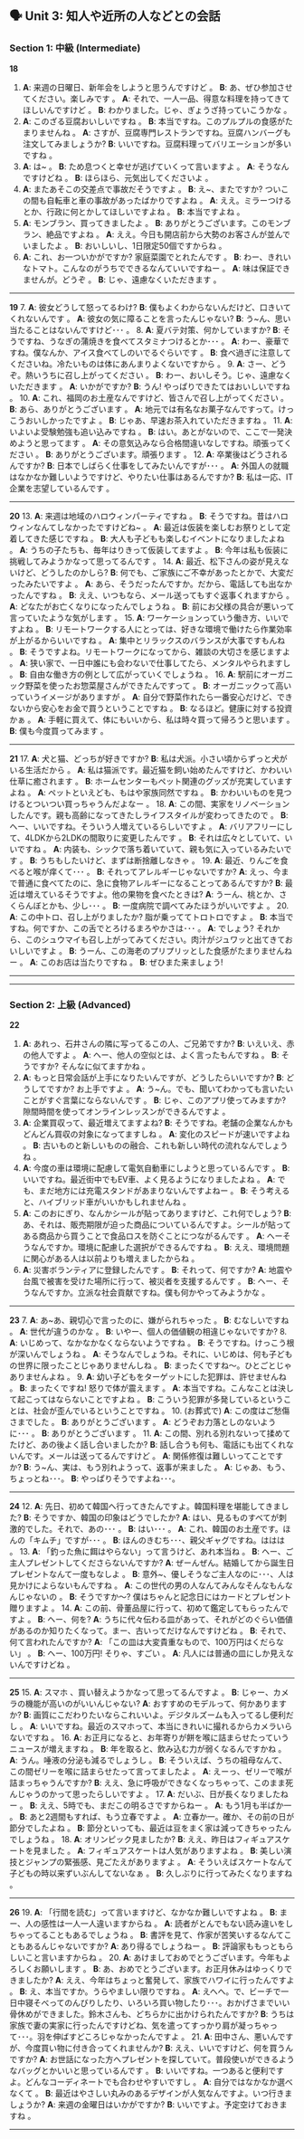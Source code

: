 

## 🗣️ Unit 3: 知人や近所の人などとの会話

### Section 1: 中級 (Intermediate)

**18**

1.  **A**: 来週の日曜日、新年会をしようと思うんですけど 。
    **B**: あ、ぜひ参加させてください。楽しみです 。
    **A**: それで、一人一品、得意な料理を持ってきてほしいんですけど 。
    **B**: わかりました。じゃ、ぎょうざ持っていこうかな 。
2.  **A**: このざる豆腐おいしいですね 。
    **B**: 本当ですね。このプルプルの食感がたまりませんね 。
    **A**: さすが、豆腐専門レストランですね。豆腐ハンバーグも注文してみましょうか?
    **B**: いいですね。豆腐料理ってバリエーションが多いですね 。
3.  **A**: は\~ 。
    **B**: ため息つくと幸せが逃げていくって言いますよ 。
    **A**: そうなんですけどね 。
    **B**: ほらほら、元気出してくださいよ 。
4.  **A**: またあそこの交差点で事故だそうですよ 。
    **B**: え\~、またですか? ついこの間も自転車と車の事故があったばかりですよね 。
    **A**: ええ。ミラーつけるとか、行政に何とかしてほしいですよね 。
    **B**: 本当ですよね 。
5.  **A**: モンブラン、買ってきましたよ 。
    **B**: ありがとうございます。このモンブラン、絶品ですよね 。
    **A**: ええ。今日も開店前から大勢のお客さんが並んでいましたよ 。
    **B**: おいしいし、1日限定50個ですからね 。
6.  **A**: これ、お一ついかがですか? 家庭菜園でとれたんです 。
    **B**: わー、きれいなトマト。こんなのがうちでできるなんていいですねー 。
    **A**: 味は保証できませんが。どうぞ 。
    **B**: じゃ、遠慮なくいただきます 。

-----

**19**
7.  **A**: 彼女どうして怒ってるわけ?
**B**: 僕もよくわからないんだけど、口きいてくれないんです 。
**A**: 彼女の気に障ることを言ったんじゃない?
**B**: う\~ん、思い当たることはないんですけど･･･ 。
8.  **A**: 夏バテ対策、何かしていますか?
**B**: そうですね、うなぎの蒲焼きを食べてスタミナつけるとか･･･ 。
**A**: わー、豪華ですね。僕なんか、アイス食べてしのいでるぐらいです 。
**B**: 食べ過ぎに注意してくださいね。冷たいものは体にあんまりよくないですから 。
9.  **A**: さー、どうぞ。熱いうちに召し上がってください 。
**B**: わー、おいしそう。じゃ、遠慮なくいただきます 。
**A**: いかがですか?
**B**: うん\! やっぱりできたてはおいしいですね 。
10. **A**: これ、福岡のお土産なんですけど、皆さんで召し上がってください 。
**B**: あら、ありがとうございます 。
**A**: 地元では有名なお菓子なんですって。けっこうおいしかったですよ 。
**B**: じゃあ、早速お茶入れていただきますね 。
11. **A**: いよいよ受験勉強も追い込みですね 。
**B**: はい。あとがないので、ここで一発決めようと思ってます 。
**A**: その意気込みなら合格間違いなしですね。頑張ってください 。
**B**: ありがとうございます。頑張ります 。
12. **A**: 卒業後はどうされるんですか?
**B**: 日本でしばらく仕事をしてみたいんですが･･･ 。
**A**: 外国人の就職はなかなか難しいようですけど、やりたい仕事はあるんですか?
**B**: 私は一応、IT企業を志望しているんです 。

-----

**20**
13. **A**: 来週は地域のハロウィンパーティですね 。
**B**: そうですね。昔はハロウィンなんてしなかったですけどね\~ 。
**A**: 最近は仮装を楽しむお祭りとして定着してきた感じですね 。
**B**: 大人も子どもも楽しむイベントになりましたよね 。
**A**: うちの子たちも、毎年はりきって仮装してますよ 。
**B**: 今年は私も仮装に挑戦してみようかなって思ってるんです 。
14. **A**: 最近、松下さんの姿が見えないけど、どうしたのかしら?
**B**: 何でも、ご家族にご不幸があったとかで、大変だったみたいですよ 。
**A**: あら、そうだったんですか。だから、電話しても出なかったんですね 。
**B**: ええ、いつもなら、メール送ってもすぐ返事くれますから 。
**A**: どなたがお亡くなりになったんでしょうね 。
**B**: 前にお父様の具合が悪いって言っていたような気がします 。
15. **A**: ワーケーションっていう働き方、いいですよね 。
**B**: リモートワークする人にとっては、好きな環境で働けたら作業効率が上がるからいいですね 。
**A**: 集中とリラックスのバランスが大事ですもんね 。
**B**: そうですよね。リモートワークになってから、雑談の大切さを感じますよ 。
**A**: 狭い家で、一日中誰にも会わないで仕事してたら、メンタルやられますし 。
**B**: 自由な働き方の例として広がっていくでしょうね 。
16. **A**: 駅前にオーガニック野菜を使ったお惣菜屋さんができたんですって 。
**B**: オーガニックって高いっていうイメージがありますが 。
**A**: 自分で野菜作れたら一番安心だけど、できないから安心をお金で買うということですね 。
**B**: なるほど。健康に対する投資かぁ 。
**A**: 手軽に買えて、体にもいいから、私は時々買って帰ろうと思います 。
**B**: 僕も今度買ってみます 。

-----

**21**
17. **A**: 犬と猫、どっちが好きですか?
**B**: 私は犬派。小さい頃からずっと犬がいる生活だから 。
**A**: 私は猫派です。最近猫を飼い始めたんですけど、かわいい仕草に癒されます 。
**B**: ホームセンターもペット関連のグッズが充実していますよね 。
**A**: ペットといえども、もはや家族同然ですね 。
**B**: かわいいものを見つけるとついつい買っちゃうんだよなー 。
18. **A**: この間、実家をリノベーションしたんです。親も高齢になってきたしライフスタイルが変わってきたので 。
**B**: ヘー、いいですね。そういう人増えているらしいですよ 。
**A**: バリアフリーにして、4LDKから2LDKの間取りに変更したんです 。
**B**: それは広々としていて、いいですね 。
**A**: 内装も、シックで落ち着いていて、親も気に入っているみたいです 。
**B**: うちもしたいけど、まずは断捨離しなきゃ 。
19. **A**: 最近、りんごを食べると喉が痒くて･･･ 。
**B**: それってアレルギーじゃないですか?
**A**: えっ、今まで普通に食べてたのに、急に食物アレルギーになることってあるんですか?
**B**: 最近は増えているそうですよ。他の果物を食べたときは?
**A**: うーん、桃とか、さくらんぼとかも、少し･･･ 。
**B**: 一度病院で調べてみたほうがいいですよ 。
20. **A**: この中トロ、召し上がりましたか? 脂が乗っててトロトロですよ 。
**B**: 本当ですね。何ですか、この舌でとろけるまろやかさは･･･ 。
**A**: でしょう? それから、このシュウマイも召し上がってみてください。肉汁がジュワッと出てきておいしいですよ 。
**B**: うーん、この海老のプリプリッとした食感がたまりませんねー 。
**A**: このお店は当たりですね 。
**B**: ぜひまた来ましょう\!

-----

-----

### Section 2: 上級 (Advanced)

**22**

1.  **A**: あれっ、石井さんの隣に写ってるこの人、ご兄弟ですか?
    **B**: いえいえ、赤の他人ですよ 。
    **A**: ヘー、他人の空似とは、よく言ったもんですね 。
    **B**: そうですか? そんなに似てますかね 。
2.  **A**: もっと日常会話が上手になりたいんですが、どうしたらいいですか?
    **B**: どうしてですか? お上手ですよ 。
    **A**: う\~ん。でも、聞いてわかっても言いたいことがすぐ言葉にならないんです 。
    **B**: じゃ、このアプリ使ってみますか? 隙間時間を使ってオンラインレッスンができるんですよ 。
3.  **A**: 企業買収って、最近増えてますよね?
    **B**: そうですね。老舗の企業なんかもどんどん買収の対象になってますしね 。
    **A**: 変化のスピードが速いですよね 。
    **B**: 古いものと新しいものの融合、これも新しい時代の流れなんでしょうね 。
4.  **A**: 今度の車は環境に配慮して電気自動車にしようと思っているんです 。
    **B**: いいですね。最近街中でもEV車、よく見るようになりましたよね 。
    **A**: でも、まだ地方には充電スタンドがあまりないんですよねー 。
    **B**: そう考えると、ハイブリッド車がいいかもしれませんね 。
5.  **A**: このおにぎり、なんかシールが貼ってありますけど、これ何でしょう?
    **B**: あ、それは、販売期限が迫った商品についているんですよ。シールが貼ってある商品から買うことで食品ロスを防ぐことにつながるんです 。
    **A**: へーそうなんですか。環境に配慮した選択ができるんですね 。
    **B**: ええ、環境問題に関心がある人は以前よりも増えましたからね 。
6.  **A**: 災害ボランティアに登録したんです 。
    **B**: それって、何ですか?
    **A**: 地震や台風で被害を受けた場所に行って、被災者を支援するんです 。
    **B**: ヘー、そうなんですか。立派な社会貢献ですね。僕も何かやってみようかな 。

-----

**23**
7.  **A**: あ\~あ、親切心で言ったのに、嫌がられちゃった 。
**B**: むなしいですね 。
**A**: 世代が違うのかな 。
**B**: いやー、個人の価値観の相違じゃないですか?
8.  **A**: いじめって、なかなかなくならないようですね 。
**B**: そうですね。けっこう根が深いんでしょうね 。
**A**: そうなんでしょうね。それに、いじめは、何も子どもの世界に限ったことじゃありませんしね 。
**B**: まったくですね〜。ひとごとじゃありませんよね 。
9.  **A**: 幼い子どもをターゲットにした犯罪は、許せませんね 。
**B**: まったくですね\! 怒りで体が震えます 。
**A**: 本当ですね。こんなことは決して起こってはならないことですよね 。
**B**: こういう犯罪が多発しているということは、社会が歪んでいるということですね 。
10. (お葬式で)
**A**: この度はご愁傷さまでした 。
**B**: ありがとうございます 。
**A**: どうぞお力落としのないように･･･ 。
**B**: ありがとうございます 。
11. **A**: この間、別れる別れないって揉めてたけど、あの後よく話し合いましたか?
**B**: 話し合うも何も、電話にも出てくれないんです。メールは送ってるんですけど 。
**A**: 関係修復は難しいってことですか?
**B**: う\~ん、実は、もう別れようって、返事が来ました 。
**A**: じゃあ、もう、ちょっとね･･･。
**B**: やっぱりそうですよね･･･。

-----

**24**
12. **A**: 先日、初めて韓国へ行ってきたんですよ。韓国料理を堪能してきました?
**B**: そうですか、韓国の印象はどうでしたか?
**A**: はい、見るものすべてが刺激的でした。それで、あの･･･ 。
**B**: はい･･･ 。
**A**: これ、韓国のお土産です。ほんの「キムチ」ですが･･･ 。
**B**: ほんのきむち･･･、親父ギャグですね。ははは 。
13. **A**: 「釣った魚に餌はやらない」って言うけど、あれ本当ね 。
**B**: ヘー、ご主人プレゼントしてくださらないんですか?
**A**: ぜーんぜん。結婚してから誕生日プレゼントなんて一度もなしよ 。
**B**: 意外\~、優しそうなご主人なのに･･･、人は見かけによらないもんですね 。
**A**: この世代の男の人なんてみんなそんなもんなんじゃないの 。
**B**: そうですか〜? 僕はちゃんと記念日にはカードとプレゼント贈りますよ 。
14. **A**: この前、骨董品屋に行って、初めて鑑定してもらったんですよ 。
**B**: ヘー、何を?
**A**: うちに代々伝わる皿があって、それがどのぐらい価値があるのか知りたくなって。まー、古いってだけなんですけどね 。
**B**: それで、何て言われたんですか?
**A**: 「この皿は大変貴重なもので、100万円はくだらない」 。
**B**: ヘー、100万円\! そりゃ、すごい 。
**A**: 凡人には普通の皿にしか見えないんですけどね 。

-----

**25**
15. **A**: スマホ 、買い替えようかなって思ってるんですよ 。
**B**: じゃー、カメラの機能が高いのがいいんじゃない?
**A**: おすすめのモデルって、何かありますか?
**B**: 画質にこだわりたいならこれいいよ。デジタルズームも入ってるし便利だし 。
**A**: いいですね。最近のスマホって、本当にきれいに撮れるからカメラいらないですね 。
16. **A**: お正月になると、お年寄りが餅を喉に詰まらせたっていうニュースが増えますね 。
**B**: 年を取ると、飲み込む力が弱くなるんですかね 。
**A**: うん。唾液の分泌も減るでしょうし 。
**B**: そういえば、うちの祖母なんて、この間ゼリーを喉に詰まらせたって言ってましたよ 。
**A**: えーっ、ゼリーで喉が詰まっちゃうんですか?
**B**: ええ、急に呼吸ができなくなっちゃって、このまま死んじゃうのかって思ったらしいですよ 。
17. **A**: だいぶ、日が長くなりましたねー 。
**B**: ええ、5時でも、まだこの明るさですからねー 。
**A**: もう1月も半ばか一 。
**B**: あと2週間もすれば、もう立春ですよ 。
**A**: 立春か一。確か、その前の日が節分でしたよね 。
**B**: 節分といっても、最近は豆をまく家は減ってきちゃったんでしょうね 。
18. **A**: オリンピック見ましたか?
**B**: ええ、昨日はフィギュアスケートを見ました 。
**A**: フィギュアスケートは人気がありますよね 。
**B**: 美しい演技とジャンプの緊張感、見ごたえがありますよ 。
**A**: そういえばスケートなんて子どもの時以来ずいぶんしてないなぁ 。
**B**: 久しぶりに行ってみたくなりますね 。

-----

**26**
19. **A**: 「行間を読む」って言いますけど、なかなか難しいですよね 。
**B**: まー、人の感性は一人一人違いますからね 。
**A**: 読者がとんでもない読み違いをしちゃってることもあるでしょうね 。
**B**: 書評を見て、作家が苦笑いするなんてこともあるんじゃないですか?
**A**: あり得るでしょうねー 。
**B**: 評論家ももっともらしいこと言いますからね 。
20. **A**: あけましておめでとうございます。今年もよろしくお願いします 。
**B**: あ、おめでとうございます。お正月休みはゆっくりできましたか?
**A**: ええ、今年はちょっと奮発して、家族でハワイに行ったんですよ 。
**B**: え、本当ですか。うらやましい限りですね 。
**A**: えへへ。で、ビーチで一日中寝そべってのんびりしたり、いろいろ買い物したり･･･。おかげさまでいい骨休めができました。鈴木さんも、どちらかに出かけられたんですか?
**B**: うちは家族で妻の実家に行ったんですけどね、気を遣ってすっかり肩が凝っちゃって･･･。羽を伸ばすどころじゃなかったんですよ 。
21. **A**: 田中さん、悪いんですが、今度買い物に付き合ってくれませんか?
**B**: ええ、いいですけど、何を買うんですか?
**A**: お世話になった方へプレゼントを探していて。普段使いができるようなバッグとかいいと思っているんです 。
**B**: いいですね。一つあると便利ですよ。どんなコーディネートでも合わせやすいですし 。
**A**: 自分ではなかなか選べなくて 。
**B**: 最近はやさしい丸みのあるデザインが人気なんですよ。いつ行きましょうか?
**A**: 来週の金曜日はいかがですか?
**B**: いいですよ。予定空けておきますね 。

-----


